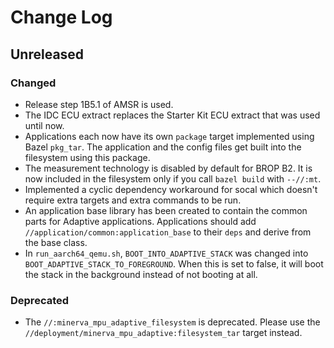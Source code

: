 # Change Log

## Unreleased

### Changed

* Release step 1B5.1 of AMSR is used.
* The IDC ECU extract replaces the Starter Kit ECU extract that was used until now.
* Applications each now have its own `package` target implemented using Bazel `pkg_tar`. The application and the config
files get built into the filesystem using this package.
* The measurement technology is disabled by default for BROP B2. It is now included in the filesystem only if you call
`bazel build` with `--//:mt`.
* Implemented a cyclic dependency workaround for socal which doesn't require extra targets and extra commands to be
run.
* An application base library has been created to contain the common parts for Adaptive applications. Applications
should add `//application/common:application_base` to their `deps` and derive from the base class.
* In `run_aarch64_qemu.sh`, `BOOT_INTO_ADAPTIVE_STACK` was changed into `BOOT_ADAPTIVE_STACK_TO_FOREGROUND`. When this
is set to false, it will boot the stack in the background instead of not booting at all.

### Deprecated

* The `//:minerva_mpu_adaptive_filesystem` is deprecated. Please use the
`//deployment/minerva_mpu_adaptive:filesystem_tar` target instead.
